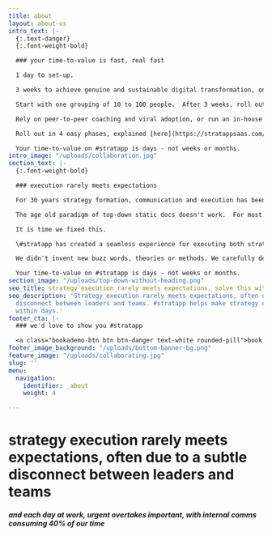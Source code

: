 ```yaml
---
title: about
layout: about-us
intro_text: |-
  {:.text-danger}
  {:.font-weight-bold}

  ### your time-to-value is fast, real fast

  1 day to set-up.

  3 weeks to achieve genuine and sustainable digital transformation, on clear ground rules that include leading by example and eliminating internal email.

  Start with one grouping of 10 to 100 people.  After 3 weeks, roll out progressively by level, function or geography.

  Rely on peer-to-peer coaching and viral adoption, or run an in-house training program, or engage our coaching partner.

  Roll out in 4 easy phases, explained [here](https://stratappsaas.com/blog/how-to-implement/ "how to implement").

  Your time-to-value on #stratapp is days - not weeks or months.
intro_image: "/uploads/collaboration.jpg"
section_text: |-
  {:.font-weight-bold}

  ### execution rarely meets expectations

  For 30 years strategy formation, communication and execution has been flawed.

  The age old paradigm of top-down static docs doesn't work.  For most organizations, executing strategy rarely meets expectations.

  It is time we fixed this.

  \#stratapp has created a seamless experience for executing both strategic and day-to-day work, in one place, in one simple app.

  We didn't invent new buzz words, theories or methods. We carefully designed the experience around what you already know.

  Your time-to-value on #stratapp is days - not weeks or months.
section_image: "/uploads/top-down-without-heading.png"
seo_title: strategy execution rarely meets expectations, solve this within days
seo_description: 'Strategy execution rarely meets expectations, often due to a subtle
  disconnect between leaders and teams. #stratapp helps make strategy execution successful,
  within days.'
footer_cta: |-
  ### we'd love to show you #stratapp

  <a class="bookademo-btn btn btn-danger text-white rounded-pill">book a demo</a>
footer_image_background: "/uploads/bottom-banner-bg.png"
feature_image: "/uploads/collaborating.jpg"
slug: ''
menu:
  navigation:
    identifier: _about
    weight: 4

---
```

# strategy execution rarely meets expectations, often due to a subtle disconnect between leaders and teams

##### and each day at work, urgent overtakes important, with internal comms consuming 40% of our time